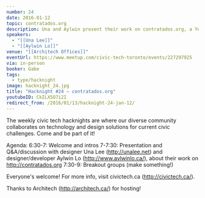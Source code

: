 ```yaml
---
number: 24
date: 2016-01-12
topic: contratados.org
description: Una and Aylwin present their work on contratados.org, a Yelp for Migrant Workers that was named Best Startup Technology and Best Overall Technology at Netroots Nation 2015.
speakers:
  - "[[Una Lee]]"
  - "[[Aylwin Lo]]"
venue: "[[Architech Offices]]"
eventUrl: https://www.meetup.com/civic-tech-toronto/events/227297925
via: in-person
booker: Gabe
tags:
  - type/hacknight
image: hacknight_24.jpg
title: "Hacknight #24 – contratados.org"
youtubeID: CkILX5O7i2I
redirect_from: /2016/01/13/hacknight-24-jan-12/
---
```


The weekly civic tech hacknights are where our diverse community collaborates on technology and design solutions for current civic challenges. Come and be part of it!

Agenda:
6:30-7: Welcome and intros
7-7:30: Presentation and Q&A/discussion with designer Una Lee (http://unalee.net) and designer/developer Aylwin Lo (http://www.aylwinlo.ca/), about their work on http://contratados.org
7:30-9: Breakout groups (make something!)

Everyone's welcome! For more info, visit civictech.ca (http://civictech.ca/).

Thanks to Architech (http://architech.ca/) for hosting!